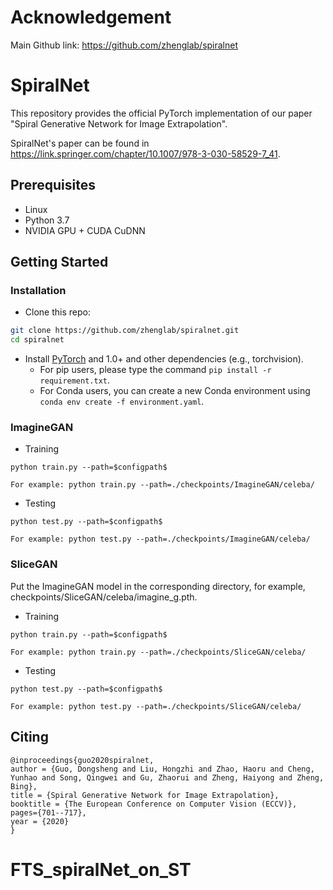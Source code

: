 # Acknowledgement
Main Github link: https://github.com/zhenglab/spiralnet

# SpiralNet

This repository provides the official PyTorch implementation of our paper "Spiral Generative Network for Image Extrapolation".

SpiralNet's paper can be found in https://link.springer.com/chapter/10.1007/978-3-030-58529-7_41.


## Prerequisites

- Linux
- Python 3.7
- NVIDIA GPU + CUDA CuDNN

## Getting Started


### Installation

- Clone this repo:
```bash
git clone https://github.com/zhenglab/spiralnet.git
cd spiralnet
```

- Install [PyTorch](http://pytorch.org) and 1.0+ and other dependencies (e.g., torchvision).
  - For pip users, please type the command `pip install -r requirement.txt`.
  - For Conda users, you can create a new Conda environment using `conda env create -f environment.yaml`.

### ImagineGAN 

- Training

```
python train.py --path=$configpath$

For example: python train.py --path=./checkpoints/ImagineGAN/celeba/
```

- Testing

```
python test.py --path=$configpath$ 

For example: python test.py --path=./checkpoints/ImagineGAN/celeba/
```


### SliceGAN

Put the ImagineGAN model in the corresponding directory, for example, checkpoints/SliceGAN/celeba/imagine_g.pth. 

- Training

```
python train.py --path=$configpath$

For example: python train.py --path=./checkpoints/SliceGAN/celeba/
```

- Testing

```
python test.py --path=$configpath$ 

For example: python test.py --path=./checkpoints/SliceGAN/celeba/
```


## Citing
```
@inproceedings{guo2020spiralnet,
author = {Guo, Dongsheng and Liu, Hongzhi and Zhao, Haoru and Cheng, Yunhao and Song, Qingwei and Gu, Zhaorui and Zheng, Haiyong and Zheng, Bing},
title = {Spiral Generative Network for Image Extrapolation},
booktitle = {The European Conference on Computer Vision (ECCV)},
pages={701--717},
year = {2020}
} 

```
# FTS_spiralNet_on_ST

